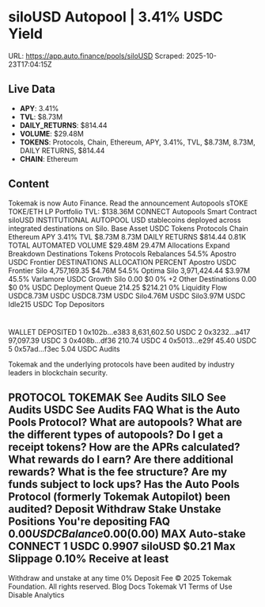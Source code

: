 # siloUSD Autopool | 3.41% USDC Yield

URL: https://app.auto.finance/pools/siloUSD
Scraped: 2025-10-23T17:04:15Z

## Live Data

- **APY**: 3.41%
- **TVL**: $8.73M
- **DAILY_RETURNS**: $814.44
- **VOLUME**: $29.48M
- **TOKENS**: Protocols, Chain, Ethereum, APY, 3.41%, TVL, $8.73M, 8.73M, DAILY RETURNS, $814.44
- **CHAIN**: Ethereum

## Content

Tokemak is now Auto Finance.
Read the announcement
Autopools
sTOKE
TOKE/ETH
LP
Portfolio
TVL:
$138.36M
CONNECT
Autopools
Smart Contract
siloUSD
INSTITUTIONAL AUTOPOOL
USD stablecoins deployed across integrated destinations on Silo.
Base Asset
USDC
Tokens
Protocols
Chain
Ethereum
APY
3.41%
TVL
$8.73M
8.73M
DAILY RETURNS
$814.44
0.81K
TOTAL AUTOMATED VOLUME
$29.48M
29.47M
Allocations
Expand
Breakdown
Destinations
Tokens
Protocols
Rebalances
54.5%
Apostro USDC Frontier
DESTINATIONS
ALLOCATION
PERCENT
Apostro USDC Frontier
Silo
4,757,169.35
$4.76M
54.5%
Optima
Silo
3,971,424.44
$3.97M
45.5%
Varlamore USDC Growth
Silo
0.00
$0
0%
+2
Other Destinations
0.00
$0
0%
USDC
Deployment Queue
214.25
$214.21
0%
Liquidity Flow
USDC8.73M USDC
USDC8.73M USDC
Silo4.76M USDC
Silo3.97M USDC
Idle215 USDC
Top Depositors
#
WALLET
DEPOSITED
1
0x102b...e383
8,631,602.50 USDC
2
0x3232...a417
97,097.39 USDC
3
0x408b...df36
210.74 USDC
4
0x5013...e29f
45.40 USDC
5
0x57ad...f3ec
5.04 USDC
Audits

Tokemak and the underlying protocols have been audited by industry leaders in blockchain security.

PROTOCOL
TOKEMAK
See Audits
SILO
See Audits
USDC
See Audits
FAQ
What is the Auto Pools Protocol?
What are autopools?
What are the different types of autopools?
Do I get a receipt tokens?
How are the APRs calculated?
What rewards do I earn?
Are there additional rewards?
What is the fee structure?
Are my funds subject to lock ups?
Has the Auto Pools Protocol (formerly Tokemak Autopilot) been audited?
Deposit
Withdraw
Stake
Unstake
Positions
You're depositing
FAQ
$0.00
USDC
Balance 0.00
($0.00)
MAX
Auto-stake
CONNECT
1 USDC
0.9907 siloUSD
$0.21
Max Slippage
0.10%
Receive at least
-
Withdraw and unstake at any time
0% Deposit Fee
© 2025 Tokemak Foundation. All rights reserved.
Blog
Docs
Tokemak V1
Terms of Use
Disable Analytics